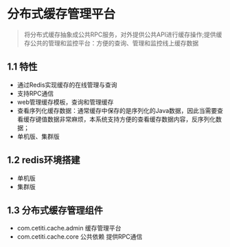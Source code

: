 # 分布式缓存管理平台

> 将分布式缓存抽象成公共RPC服务，对外提供公共API进行缓存操作;提供缓存公共的管理和监控平台：方便的查询、管理和监控线上缓存数据

## 1.1 特性

- 通过Redis实现缓存的在线管理与查询
- 支持RPC通信
- web管理缓存模板，查询和管理缓存
- 查看序列化缓存数据：通常缓存中保存的是序列化的Java数据，因此当需要查看缓存键值数据非常麻烦，本系统支持方便的查看缓存数据内容，反序列化数据；
- 单机版、集群版
## 1.2 redis环境搭建

- 单机版
- 集群版

## 1.3 分布式缓存管理组件

- com.cetiti.cache.admin 缓存管理平台
- com.cetiti.cache.core 公共依赖 提供RPC通信